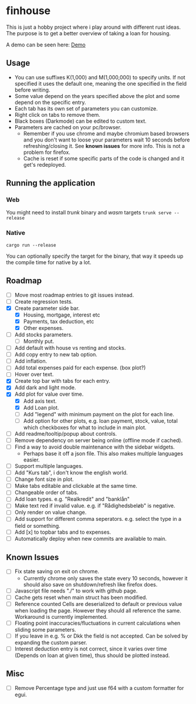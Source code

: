 # finhouse

This is just a hobby project where i play around with different rust ideas. The purpose is to get a better overview of taking a loan for housing.

A demo can be seen here: [Demo](https://fjodborg.github.io/finhouse_page/)

## Usage

* You can use suffixes K(1,000) and M(1,000,000) to specify units. If not specified it uses the default one, meaning the one specified in the field before writing.
* Some value depend on the years specified above the plot and some depend on the specific entry.
* Each tab has its own set of parameters you can customize.
* Right click on tabs to remove them.
* Black boxes (Darkmode) can be edited to custom text.
* Parameters are cached on your pc/browser.
    * Remember if you use chrome and maybe chromium based browsers and you don't want to loose your parameters wait 10 seconds before refreshing/closing it. See __known issues__ for more info. This is not a problem for firefox. 
    * Cache is reset if some specific parts of the code is changed and it get's redeployed. 

## Running the application

### Web
You might need to install _trunk_ binary and _wasm_ targets
`trunk serve --release`

### Native

`cargo run --release`

You can optionally specify the target for the binary, that way it speeds up the compile time for native by a lot.


## Roadmap
- [ ] Move most roadmap entries to git issues instead. 
- [ ] Create regression tests.
- [X] Create parameter side bar.
    - [X] Housing, mortgage, interest etc
    - [X] Payments, tax deduction, etc
    - [X] Other expenses.
- [ ] Add stocks parameters.
    - [ ] Monthly put.
- [ ] Add default with house vs renting and stocks.
- [ ] Add copy entry to new tab option.
- [ ] Add inflation.
- [ ] Add total expenses paid for each expense. (box plot?)
- [ ] Hover over text.
- [x] Create top bar with tabs for each entry.
- [X] Add dark and light mode.
- [X] Add plot for value over time.
    - [X] Add axis text.
    - [X] Add Loan plot.
    - [ ] Add "legend" with minimum payment on the plot for each line.
    - [ ] Add option for other plots, e.g. loan payment, stock, value, total which checkboxes for what to include in main plot. 
- [ ] Add readme/tooltip/popup about controls.
- [ ] Remove dependency on server being online (offline mode if cached).
- [ ] Find a way to avoid double maintenance with the sidebar widgets.
    - Perhaps base it off a json file. This also makes multiple languages easier.
- [ ] Support multiple languages.
- [ ] Add "Kurs tab", i don't know the english world.
- [ ] Change font size in plot.
- [ ] Make tabs editable and clickable at the same time.
- [ ] Changeable order of tabs.
- [ ] Add loan types. e.g. "Realkredit" and "banklån"
- [ ] Make text red if invalid value. e.g. if "Rådighedsbeløb" is negative. 
- [ ] Only render on value change.
- [ ] Add support for different comma seperators. e.g. select the type in a field or something.
- [ ] Add [x] to topbar tabs and to expenses.
- [ ] Automatically deploy when new commits are available to main. 

## Known Issues 

- [ ] Fix state saving on exit on chrome. 
    - Currently chrome only saves the state every 10 seconds, however it should also save on shutdown/refresh like firefox does.
- [ ] Javascript file needs "./" to work with github page.  
- [ ] Cache gets reset when main struct has been modified. 
- [ ] Reference counted Cells are deserialized to default or previous value when loading the page. However they should all reference the same. Workaround is currently implemented.
- [ ] Floating point inaccuracies/fluctuations in current calculations when sliding some parameters. 
- [ ] If you leave in e.g. % or Dkk the field is not accepted. Can be solved by expanding the custom parser.
- [ ] Interest deduction entry is not correct, since it varies over time (Depends on loan at given time), thus should be plotted instead. 

## Misc

- [ ] Remove Percentage type and just use f64 with a custom formatter for egui.
